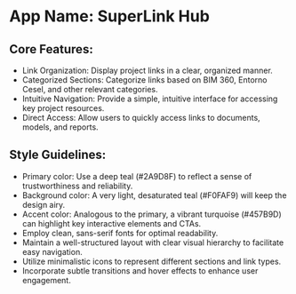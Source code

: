 # **App Name**: SuperLink Hub

## Core Features:

- Link Organization: Display project links in a clear, organized manner.
- Categorized Sections: Categorize links based on BIM 360, Entorno Cesel, and other relevant categories.
- Intuitive Navigation: Provide a simple, intuitive interface for accessing key project resources.
- Direct Access: Allow users to quickly access links to documents, models, and reports.

## Style Guidelines:

- Primary color: Use a deep teal (#2A9D8F) to reflect a sense of trustworthiness and reliability.
- Background color: A very light, desaturated teal (#F0FAF9) will keep the design airy.
- Accent color: Analogous to the primary, a vibrant turquoise (#457B9D) can highlight key interactive elements and CTAs.
- Employ clean, sans-serif fonts for optimal readability.
- Maintain a well-structured layout with clear visual hierarchy to facilitate easy navigation.
- Utilize minimalistic icons to represent different sections and link types.
- Incorporate subtle transitions and hover effects to enhance user engagement.